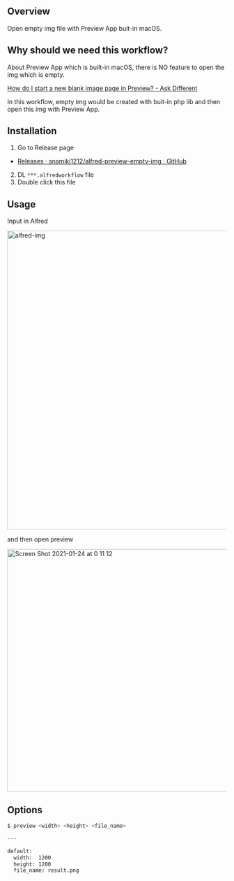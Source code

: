 ## Overview

Open empty img file with Preview App buit-in macOS.

## Why should we need this workflow?

About Preview App which is built-in macOS, there is NO feature to open the img which is empty.

[How do I start a new blank image page in Preview? - Ask Different](https://apple.stackexchange.com/a/364924)

In this workflow, empty img would be created with buit-in php lib and then open this img with Preview App.

## Installation

1. Go to Release page

- [Releases · snamiki1212/alfred-preview-empty-img · GitHub](https://github.com/snamiki1212/alfred-preview-empty-img/releases)

2. DL `***.alfredworkflow` file
3. Double click this file

## Usage

Input in Alfred

<img width="684" alt="alfred-img" src="https://user-images.githubusercontent.com/26793088/105624630-2df0b180-5dd8-11eb-9798-f06ee862ed44.png">

and then open preview

<img width="555" alt="Screen Shot 2021-01-24 at 0 11 12" src="https://user-images.githubusercontent.com/26793088/105624708-b2dbcb00-5dd8-11eb-9d84-9e22dc912cb9.png">

## Options

```zsh
$ preview <width> <height> <file_name>

---

default:
  width:  1200
  height: 1200
  file_name: result.png
```
